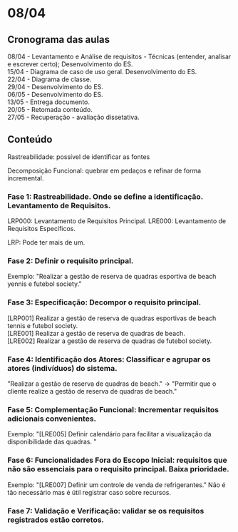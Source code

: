 # 08/04

## Cronograma das aulas

08/04 - Levantamento e Análise de requisitos - Técnicas (entender, analisar e escrever certo); Desenvolvimento do ES.  
15/04 - Diagrama de caso de uso geral. Desenvolvimento do ES.  
22/04 - Diagrama de classe.  
29/04 - Desenvolvimento do ES.  
06/05 - Desenvolvimento do ES.  
13/05 - Entrega documento.  
20/05 - Retomada conteúdo.  
27/05 - Recuperação - avaliação dissetativa.  

## Conteúdo

Rastreabilidade: possível de identificar as fontes

Decomposição Funcional: quebrar em pedaços e refinar de forma incremental.  

### Fase 1: Rastreabilidade. Onde se define a identificação. Levantamento de Requisitos.

LRP000: Levantamento de Requisitos Principal.
LRE000: Levantamento de Requisitos Específicos.

LRP: Pode ter mais de um.

### Fase 2: Definir o requisito principal.

Exemplo: "Realizar a gestão de reserva de quadras esportiva de beach yennis e futebol society."

### Fase 3: Especificação: Decompor o requisito principal.

[LRP001] Realizar a gestão de reserva de quadras esportivas de beach tennis e futebol society.  
   [LRE001] Realizar a gestão de reserva de quadras de beach.  
   [LRE002] Realizar a gestão de reserva de quadras de futebol society.  

### Fase 4: Identificação dos Atores: Classificar e agrupar os atores (indivíduos) do sistema.

"Realizar a gestão de reserva de quadras de beach." -> "Permitir que o cliente realize a gestão de reserva de quadras de beach."

### Fase 5: Complementação Funcional: Incrementar requisitos adicionais convenientes.

Exemplo: "[LRE005] Definir calendário para facilitar a visualização da disponibilidade das quadras. "

### Fase 6: Funcionalidades Fora do Escopo Inicial: requisitos que não são essenciais para o requisito principal. Baixa prioridade.

Exemplo: "[LRE007] Definir um controle de venda de refrigerantes."
Não é tão necessário mas é útil registrar caso sobre recursos.

### Fase 7: Validação e Verificação: validar se os requisitos registrados estão corretos.
